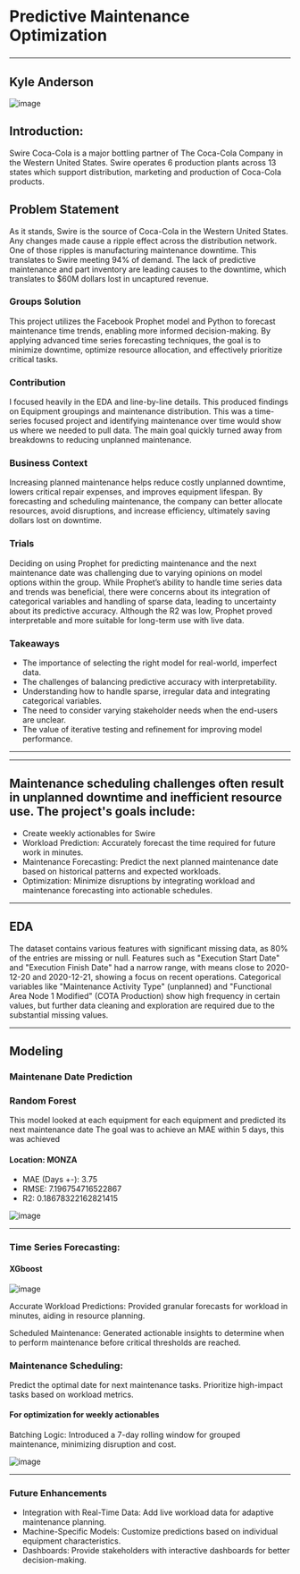 # Predictive Maintenance Optimization
### 
---
Kyle Anderson
---


![image](https://github.com/user-attachments/assets/795701a7-b73b-4485-8d2c-cb51adb0ad32)

## Introduction: 

Swire Coca-Cola is a major bottling partner of The Coca-Cola Company in the Western United States. Swire operates 6 production plants across 13 states which support distribution, marketing and production of Coca-Cola products. 

## Problem Statement
As it stands, Swire is the source of Coca-Cola in the Western United States. Any changes made cause a ripple effect across the distribution network. One of those ripples is manufacturing maintenance downtime. This translates to Swire meeting 94% of demand. The lack of predictive maintenance and part inventory are leading causes to the downtime, which translates to $60M dollars lost in uncaptured revenue.  

### Groups Solution
This project utilizes the Facebook Prophet model and Python to forecast maintenance time trends, enabling more informed decision-making. By applying advanced time series forecasting techniques, the goal is to minimize downtime, optimize resource allocation, and effectively prioritize critical tasks.

### Contribution
I focused heavily in the EDA and line-by-line details. This produced findings on Equipment groupings and maintenance distribution. This was a time-series focused project and identifying maintenance over time would show us where we needed to pull data. The main goal quickly turned away from breakdowns to reducing unplanned maintenance.

### Business Context
Increasing planned maintenance helps reduce costly unplanned downtime, lowers critical repair expenses, and improves equipment lifespan. By forecasting and scheduling maintenance, the company can better allocate resources, avoid disruptions, and increase efficiency, ultimately saving dollars lost on downtime.

### Trials
Deciding on using Prophet for predicting maintenance and the next maintenance date was challenging due to varying opinions on model options within the group. While Prophet’s ability to handle time series data and trends was beneficial, there were concerns about its integration of categorical variables and handling of sparse data, leading to uncertainty about its predictive accuracy. Although the R2 was low, Prophet proved interpretable and more suitable for long-term use with live data.

### Takeaways
* The importance of selecting the right model for real-world, imperfect data.
* The challenges of balancing predictive accuracy with interpretability.
* Understanding how to handle sparse, irregular data and integrating categorical variables.
* The need to consider varying stakeholder needs when the end-users are unclear.
* The value of iterative testing and refinement for improving model performance.

---
---

## Maintenance scheduling challenges often result in unplanned downtime and inefficient resource use. The project's goals include:

* Create weekly actionables for Swire
* Workload Prediction: Accurately forecast the time required for future work in minutes.
* Maintenance Forecasting: Predict the next planned maintenance date based on historical patterns and expected workloads.
* Optimization: Minimize disruptions by integrating workload and maintenance forecasting into actionable schedules.

---

## EDA
The dataset contains various features with significant missing data, as 80% of the entries are missing or null. Features such as "Execution Start Date" and "Execution Finish Date" had a narrow range, with means close to 2020-12-20 and 2020-12-21, showing a focus on recent operations. Categorical variables like "Maintenance Activity Type" (unplanned) and "Functional Area Node 1 Modified" (COTA Production) show high frequency in certain values, but further data cleaning and exploration are required due to the substantial missing values.

---

## Modeling

### Maintenane Date Prediction
### Random Forest
This model looked at each equipment for each equipment and predicted its next maintenance date
The goal was to achieve an MAE within 5 days, this was achieved

#### Location: MONZA
* MAE (Days +-): 3.75
* RMSE: 7.196754716522867
* R2: 0.18678322162821415


![image](https://github.com/user-attachments/assets/cd0f1556-4508-4ede-a248-4dfdd415e33c)


---

### Time Series Forecasting:
#### XGboost

![image](https://github.com/user-attachments/assets/4c18c383-1d6d-45a2-8cc7-2537fc38c7d2)

Accurate Workload Predictions: Provided granular forecasts for workload in minutes, aiding in resource planning.

Scheduled Maintenance: Generated actionable insights to determine when to perform maintenance before critical thresholds are reached.

### Maintenance Scheduling:
Predict the optimal date for next maintenance tasks.
Prioritize high-impact tasks based on workload metrics.


#### For optimization for weekly actionables
Batching Logic: Introduced a 7-day rolling window for grouped maintenance, minimizing disruption and cost.

![image](https://github.com/user-attachments/assets/acbb6401-6bad-43f4-8919-afd3ee477cad)

---

### Future Enhancements
* Integration with Real-Time Data: Add live workload data for adaptive maintenance planning.
* Machine-Specific Models: Customize predictions based on individual equipment characteristics.
* Dashboards: Provide stakeholders with interactive dashboards for better decision-making.






